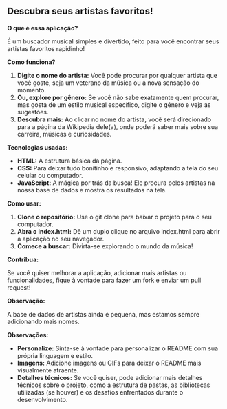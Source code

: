 ## Descubra seus artistas favoritos!

**O que é essa aplicação?**

É um buscador musical simples e divertido, feito para você encontrar seus artistas favoritos rapidinho! 

**Como funciona?**

1. **Digite o nome do artista:** Você pode procurar por qualquer artista que você goste, seja um veterano da música ou a nova sensação do momento.
2. **Ou, explore por gênero:** Se você não sabe exatamente quem procurar, mas gosta de um estilo musical específico, digite o gênero e veja as sugestões.
3. **Descubra mais:** Ao clicar no nome do artista, você será direcionado para a página da Wikipedia dele(a), onde poderá saber mais sobre sua carreira, músicas e curiosidades.

**Tecnologias usadas:**

* **HTML:** A estrutura básica da página.
* **CSS:** Para deixar tudo bonitinho e responsivo, adaptando a tela do seu celular ou computador.
* **JavaScript:** A mágica por trás da busca! Ele procura pelos artistas na nossa base de dados e mostra os resultados na tela.

**Como usar:**

1. **Clone o repositório:** Use o git clone para baixar o projeto para o seu computador.
2. **Abra o index.html:** Dê um duplo clique no arquivo index.html para abrir a aplicação no seu navegador.
3. **Comece a buscar:** Divirta-se explorando o mundo da música!

**Contribua:**

Se você quiser melhorar a aplicação, adicionar mais artistas ou funcionalidades, fique à vontade para fazer um fork e enviar um pull request! 

**Observação:**

A base de dados de artistas ainda é pequena, mas estamos sempre adicionando mais nomes.

**Observações:**

* **Personalize:** Sinta-se à vontade para personalizar o README com sua própria linguagem e estilo.
* **Imagens:** Adicione imagens ou GIFs para deixar o README mais visualmente atraente.
* **Detalhes técnicos:** Se você quiser, pode adicionar mais detalhes técnicos sobre o projeto, como a estrutura de pastas, as bibliotecas utilizadas (se houver) e os desafios enfrentados durante o desenvolvimento.
